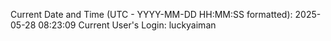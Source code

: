 Current Date and Time (UTC - YYYY-MM-DD HH:MM:SS formatted): 2025-05-28 08:23:09
Current User's Login: luckyaiman
